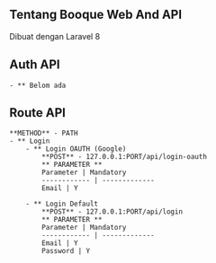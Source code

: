 ## Tentang Booque Web And API
Dibuat dengan Laravel 8 

## Auth API
	- ** Belom ada

## Route API
	**METHOD** - PATH
	- ** Login
		- ** Login OAUTH (Google)
			**POST** - 127.0.0.1:PORT/api/login-oauth
			** PARAMETER **
			Parameter | Mandatory
			------------ | -------------
			Email | Y

		- ** Login Default
			**POST** - 127.0.0.1:PORT/api/login
			** PARAMETER **
			Parameter | Mandatory
			------------ | -------------
			Email | Y
			Password | Y
